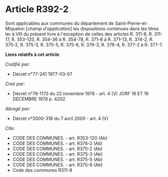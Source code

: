 # Article R392-2

Sont applicables aux communes du département de Saint-Pierre-et-Miquelon [*champ d'application*] les dispositions contenues
dans les titres Ier à VIII du présent livre à l'exception de celles des articles R. 311-8, R. 311-17, R. 353-120, R. 354-36 à
R. 354-78, R. 371-8 à R. 371-13, R. 374-2, R. 375-2, R. 375-3, R. 375-5, R. 375-6, R. 376-3, R. 376-4, R. 377-2 à R. 377-7.

**Liens relatifs à cet article**

_Codifié par_:

  - Décret n°77-241 1977-03-07

_Créé par_:

  - Décret n°78-1173 du 22 novembre 1978 - art. 4 (V) JORF 18 ET 19 DECEMBRE 1978 p. 4202

_Abrogé par_:

  - Décret n°2000-318 du 7 avril 2000 - art. 4 (V)

_Cite_:

  - CODE DES COMMUNES. - art. R353-120 (Ab)
  - CODE DES COMMUNES. - art. R374-2 (Ab)
  - CODE DES COMMUNES. - art. R375-2 (Ab)
  - CODE DES COMMUNES. - art. R375-3 (Ab)
  - CODE DES COMMUNES. - art. R375-5 (Ab)
  - CODE DES COMMUNES. - art. R375-6 (Ab)
  - Code des communes R311-8
